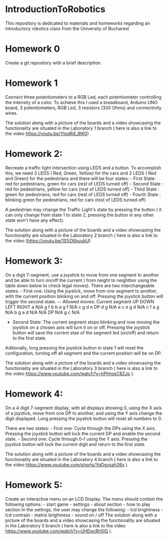 # IntroductionToRobotics

This repository is dedicated to materials and homeworks regarding an introductory robotics class from the University of Bucharest

# Homework 0
 
 Create a git repository with a brief description.
 
 # Homework 1
 
   Connect three potentiometers to a RGB Led, each potentiometer controlling the intensity of a color. To achieve this I used a breadboard, Arduino UNO board, 3 potentiometers, RGB Led, 3 resistors (330 Ohms) and connectivity wires.
      
   The solution along with a picture of the boards and a video showcasing the functionality are situated in the Laboratory 1 branch ( here is also a link to the video https://youtu.be/YtodR4_9IK0)
   
 # Homework 2:
  
   Recreate a traffic light intersection using LEDS and a button. To accomplish this, we need 3 LEDS ( Red, Green, Yellow) for the cars and 2 LEDS ( Red and Green) for the pedestrians and there will be four states:
      - First State: red for pedestrians, green for cars (rest of LEDS turned off) 
      - Second State : red for pedestrians, yellow for cars (rest of LEDS turned off)
      - Third State : green for pedestrians, red for cars (rest of LEDS turned off)
      - Fourth State : blinking green for pedestrians, red for cars (rest of LEDS turned off)
      
   A pedestrian may change the Traffic Light's state by pressing the button ( it can only change from state 1 to state 2, pressing the button in any other state won't have any effect).
   
   The solution along with a picture of the boards and a video showcasing the functionality are situated in the Laboratory 2 branch ( here is also a link to the video (https://youtu.be/1S1jZKbuubU)
   
   # Homework 3:
   
   On a digit 7-segment, use a joystick to move from one segment to another and be able to turn on/off the current  ( from neight to neightbor using the table down below to check legal moves).
   There are two interchangeable states:
    - First one: Using the joystick, move from one segment to another, with the current position blinking on and off. Pressing the joystick button will trigger the second state.
      -- Allowed moves:
     Current segment    UP     DOWN    LEFT    RIGHT
           a           N/A      g       f        b
           b            a       g       f       N/A 
           c            g       d       e        DP
           d            g      N/A      e        c
           e            g       d      N/A       c
           f            a       g      N/A       b
           g            a       d      N/A      N/A 
           DP          N/A      g       c       N/A
           
   - Second State: The current segment stops blinking and now moving the joystick on a chosen axis will turn it on or off. Pressing the joystick button will save the current stae of the segment led (on/off) and return to the first state.
   
   Aditionally, long pressing the joystick button in state 1 will reset the configuration, turning off all segment and the current position will be on DP.
   
   The solution along with a picture of the boards and a video showcasing the functionality are situated in the Laboratory 3 branch ( here is also a link to the video https://www.youtube.com/watch?v=hPHrosC8ZJo ).
   
   # Homework 4:
   
   On a 4 digit 7-segment display, with all displays showing 0, using the X axis of a joystick, move from one DP to another, and using the Y axis change the digit displayed. Long pressing the joystick button will reset all numbers to 0.
   
   There are two states:
     - First one: Cycle through the DPs using the X axis. Pressing the joystick button will lock the current DP and enable the second state.
     - Second one: Cycle through 0-f using the Y axis. Pressing the joystick button will lock the current digit and return to the first state.
     
   The solution along with a picture of the boards and a video showcasing the functionality are situated in the Laboratory 4 branch ( here is also a link to the video https://www.youtube.com/shorts/YqDgysah26s ).
   
   # Homework 5:
   
   Create an interactive menu on an LCD Display. The menu should contain the following options:
    - start game 
    - settings
    - about section
    - how to play section
   In the settings, the user may change the following:
    - lcd brightness
    - lcd contrast
    - matrix brightness
    - sound on / off
    The solution along with a picture of the boards and a video showcasing the functionality are situated in the Laboratory 5 branch ( here is also a link to the video  https://www.youtube.com/watch?v=UHEjxcRh5lQ ).
    
